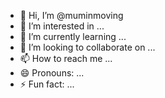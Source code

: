 - 👋 Hi, I’m @muminmoving
- 👀 I’m interested in ...
- 🌱 I’m currently learning ...
- 💞️ I’m looking to collaborate on ...
- 📫 How to reach me ...
- 😄 Pronouns: ...
- ⚡ Fun fact: ...

<!---
muminmoving/muminmoving is a ✨ special ✨ repository because its `README.md` (this file) appears on your GitHub profile.
You can click the Preview link to take a look at your changes.
--->

